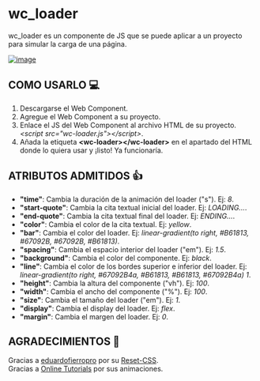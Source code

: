 # wc_loader

wc_loader es un componente de JS que se puede aplicar a un proyecto para simular la carga de una página.

[![image](https://user-images.githubusercontent.com/78848226/180853043-66e3414f-5b7a-41f3-8b2b-d8732f1329fd.png)](https://newprojectf.github.io/)


## COMO USARLO 💻

1. Descargarse el Web Component.
2. Agregue el Web Component a su proyecto.
3. Enlace el JS del Web Component al archivo HTML de su proyecto. *\<script src="wc-loader.js"\>\</script\>*.
4. Añada la etiqueta **\<wc-loader\>\</wc-loader\>** en el apartado del HTML donde lo quiera usar y ¡listo! Ya funcionaría.

## ATRIBUTOS ADMITIDOS 👍

* **"time"**: Cambia la duración de la animación del loader ("s"). Ej: *8*.  
* **"start-quote"**: Cambia la cita textual inicial del loader. Ej: *LOADING...*.  
* **"end-quote"**: Cambia la cita textual final del loader. Ej: *ENDING...*.  
* **"color"**: Cambia el color de la cita textual. Ej: *yellow*.  
* **"bar"**: Cambia el color del loader. Ej: *linear-gradient(to right, #B61813, #67092B, #67092B, #B61813)*.  
* **"spacing"**: Cambia el espacio interior del loader ("em"). Ej: *1.5*.  
* **"background"**: Cambia el color del componente. Ej: *black*.  
* **"line"**: Cambia el color de los bordes superior e inferior del loader. Ej: *linear-gradient(to right, #67092B4a, #B61813, #B61813, #67092B4a) 1*.  
* **"height"**: Cambia la altura del componente ("vh"). Ej: *100*.  
* **"width"**: Cambia el ancho del componente ("%"). Ej: *100*.  
* **"size"**: Cambia el tamaño del loader ("em"). Ej: *1*.  
* **"display"**: Cambia el display del loader. Ej: *flex*.  
* **"margin"**: Cambia el margen del loader. Ej: *0*.  

## AGRADECIMIENTOS 🎁

Gracias a [eduardofierropro](https://github.com/eduardofierropro) por su [Reset-CSS](https://github.com/eduardofierropro/Reset-CSS/blob/main/css/app.css).   
Gracias a [Online Tutorials](https://www.youtube.com/c/OnlineTutorials4Designers) por sus animaciones.
